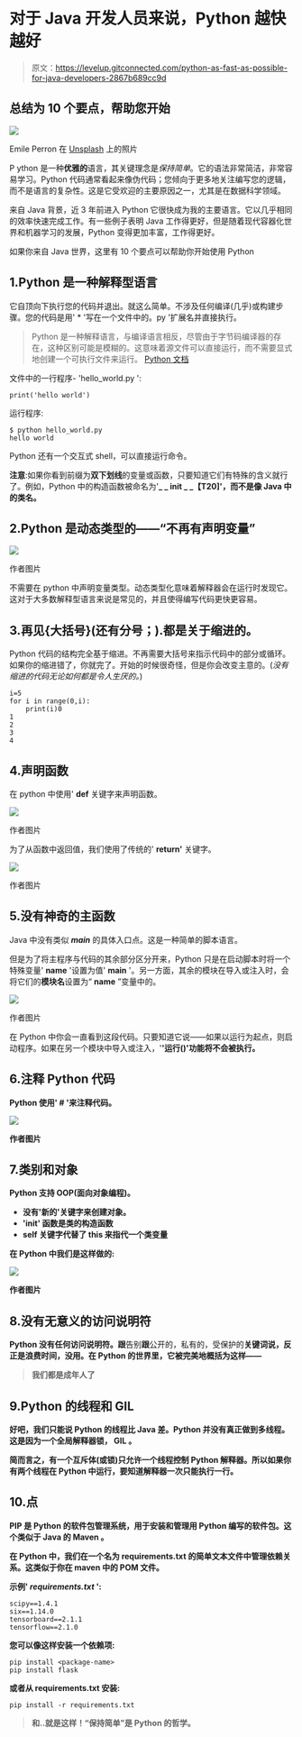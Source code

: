 # 对于 Java 开发人员来说，Python 越快越好

> 原文：<https://levelup.gitconnected.com/python-as-fast-as-possible-for-java-developers-2867b689cc9d>

## 总结为 10 个要点，帮助您开始

![](img/bece66f90991ce2e07d1d3a77c233591.png)

Emile Perron 在 [Unsplash](https://unsplash.com?utm_source=medium&utm_medium=referral) 上的照片

P ython 是一种**优雅的**语言，其关键理念是*保持简单*。它的语法非常简洁，非常容易学习。Python 代码通常看起来像伪代码；您倾向于更多地关注编写您的逻辑，而不是语言的复杂性。这是它受欢迎的主要原因之一，尤其是在数据科学领域。

来自 Java 背景，近 3 年前进入 Python 它很快成为我的主要语言。它以几乎相同的效率快速完成工作。有一些例子表明 Java 工作得更好，但是随着现代容器化世界和机器学习的发展，Python 变得更加丰富，工作得更好。

如果你来自 Java 世界，这里有 10 个要点可以帮助你开始使用 Python

## 1.Python 是一种解释型语言

它自顶向下执行您的代码并退出。就这么简单。不涉及任何编译(几乎)或构建步骤。您的代码是用' * '写在一个文件中的。py '扩展名并直接执行。

> Python 是一种解释语言，与编译语言相反，尽管由于字节码编译器的存在，这种区别可能是模糊的。这意味着源文件可以直接运行，而不需要显式地创建一个可执行文件来运行。
> [Python 文档](https://docs.python.org/3/glossary.html)

文件中的一行程序- 'hello_world.py ':

```
print('hello world')
```

运行程序:

```
$ python hello_world.py
hello world
```

Python 还有一个交互式 shell，可以直接运行命令。

**注意**:如果你看到前缀为**双下划线**的变量或函数，只要知道它们有特殊的含义就行了。例如，Python 中的构造函数被命名为'**_ _ init _ _【T20]'，而不是像 Java 中的类名。**

## 2.Python 是动态类型的——“不再有声明变量”

![](img/8bf51de6c3f697b5ebb2056c52588e86.png)

作者图片

不需要在 python 中声明变量类型。动态类型化意味着解释器会在运行时发现它。这对于大多数解释型语言来说是常见的，并且使得编写代码更快更容易。

## 3.再见{大括号}(还有分号；).都是关于缩进的。

Python 代码的结构完全基于缩进。不再需要大括号来指示代码中的部分或循环。如果你的缩进错了，你就完了。开始的时候很奇怪，但是你会改变主意的。(*没有缩进的代码无论如何都是令人生厌的。*)

```
i=5
for i in range(0,i):
    print(i)0
1
2
3
4
```

## 4.声明函数

在 python 中使用' **def** 关键字来声明函数。

![](img/bb23c84ca1bad1551cb8af9987320209.png)

作者图片

为了从函数中返回值，我们使用了传统的' **return'** 关键字。

![](img/dc6f40b0406f22ba3f9dcd25c4ca6998.png)

作者图片

## 5.没有神奇的主函数

Java 中没有类似 ***main*** 的具体入口点。这是一种简单的脚本语言。

但是为了将主程序与代码的其余部分区分开来，Python 只是在启动脚本时将一个特殊变量' **__name__** '设置为值' **__main__** '。另一方面，其余的模块在导入或注入时，会将它们的**模块名**设置为“ **__name__** ”变量中的。

![](img/7e9ce42c1be23903eaf94de7c3c852a3.png)

作者图片

在 Python 中你会一直看到这段代码。只要知道它说——如果以运行为起点，则启动程序。如果在另一个模块中导入或注入，'**'运行()'功能将不会被执行。**

## **6.注释 Python 代码**

**Python 使用' # '来注释代码。**

**![](img/1a682592a746b6b9de50df8df6c7103a.png)**

**作者图片**

## **7.类别和对象**

**Python 支持 OOP(面向对象编程)。**

*   **没有'**新的**'关键字来创建对象。**
*   ****'__init__'** 函数是类的构造函数**
*   ****self** 关键字代替了 **this** 来指代一个类变量**

**在 Python 中我们是这样做的:**

**![](img/a1c3a987d852f955dc0c556ac1f167cb.png)**

**作者图片**

## **8.没有无意义的访问说明符**

**Python 没有任何访问说明符。跟**告别**跟**公开的，私有的，受保护的**关键词说，反正是浪费时间，没用。在 Python 的世界里，它被完美地概括为这样——**

> **我们都是成年人了**

## **9.Python 的线程和 GIL**

**好吧，我们只能说 Python 的线程比 Java 差。Python 并没有真正做到多线程。这是因为一个全局解释器锁， **GIL** 。**

**简而言之，有一个互斥体(或锁)只允许一个线程控制 **Python** 解释器。所以如果你有两个线程在 Python 中运行，要知道解释器一次只能执行一行。**

## **10.点**

**PIP 是 Python 的软件包管理系统，用于安装和管理用 Python 编写的软件包。这个类似于 **Java 的 Maven** 。**

**在 Python 中，我们在一个名为 **requirements.txt** 的简单文本文件中管理依赖关系。这类似于你在 maven 中的 **POM** 文件。**

**示例' *requirements.txt* ':**

```
scipy==1.4.1
six==1.14.0
tensorboard==2.1.1
tensorflow==2.1.0
```

**您可以像这样安装一个依赖项:**

```
pip install <package-name>
pip install flask 
```

**或者从 requirements.txt 安装:**

```
pip install -r requirements.txt
```

> **和..就是这样！“保持简单”是 Python 的哲学。**